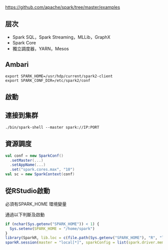 
https://github.com/apache/spark/tree/master/examples

## 层次

* Spark SQL，Spark Streaming，MLLib，GraphX
* Spark Core
* 獨立調度器，YARN，Mesos


## Ambari

```
export SPARK_HOME=/usr/hdp/current/spark2-client
export SPARK_CONF_DIR=/etc/spark2/conf
```

## 啟動



## 連接到集群

```text
./bin/spark-shell --master spark://IP:PORT
```

## 資源調度

```scala
val conf = new SparkConf()
  .setMaster(...)
  .setAppName(...)
  .set("spark.cores.max", "10")
val sc = new SparkContext(conf)
```

## 從RStudio啟動

必須有SPARK\_HOME 環境變量

通過以下判斷及啟動

```r
if (nchar(Sys.getenv("SPARK_HOME")) < 1) {
  Sys.setenv(SPARK_HOME = "/home/spark")
}
library(SparkR, lib.loc = c(file.path(Sys.getenv("SPARK_HOME"), "R", "lib")))
sparkR.session(master = "local[*]", sparkConfig = list(spark.driver.memory = "2g"))
```


